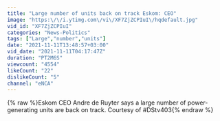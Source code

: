 ```yaml
---
title: "Large number of units back on track Eskom: CEO"
image: "https:\/\/i.ytimg.com\/vi\/XF7ZjZCPIuI\/hqdefault.jpg"
vid_id: "XF7ZjZCPIuI"
categories: "News-Politics"
tags: ["Large","number","units"]
date: "2021-11-11T13:48:57+03:00"
vid_date: "2021-11-11T04:17:47Z"
duration: "PT2M6S"
viewcount: "4554"
likeCount: "22"
dislikeCount: "5"
channel: "eNCA"
---
```

{% raw %}Eskom CEO Andre de Ruyter says a large number of power-generating units are back on track. Courtesy of #DStv403{% endraw %}

